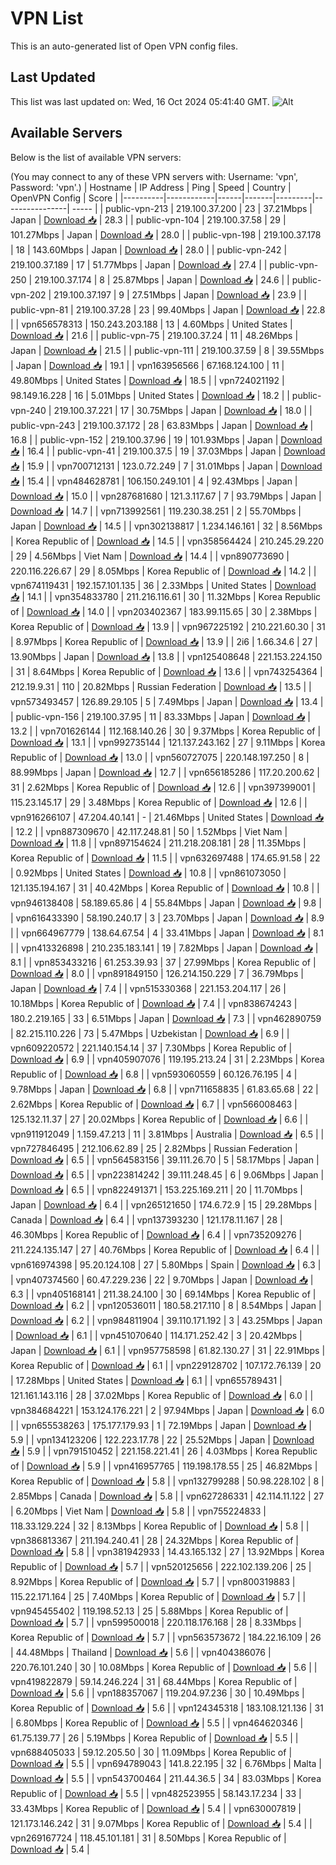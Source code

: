 # VPN List

This is an auto-generated list of Open VPN config files.

## Last Updated

This list was last updated on: Wed, 16 Oct 2024 05:41:40 GMT.
![Alt](https://repobeats.axiom.co/api/embed/186b98318ef1479477931607c1ad7d823f12451f.svg "Repobeats analytics image")

## Available Servers

Below is the list of available VPN servers:

(You may connect to any of these VPN servers with: Username: 'vpn', Password: 'vpn'.)
| Hostname | IP Address | Ping | Speed | Country | OpenVPN Config | Score |
|----------|------------|------|-------|---------|----------------| ----- |
| public-vpn-213 | 219.100.37.200 | 23 | 37.21Mbps | Japan | [Download 📥](./configs/server_0_JP.ovpn) | 28.3 |
| public-vpn-104 | 219.100.37.58 | 29 | 101.27Mbps | Japan | [Download 📥](./configs/server_1_JP.ovpn) | 28.0 |
| public-vpn-198 | 219.100.37.178 | 18 | 143.60Mbps | Japan | [Download 📥](./configs/server_2_JP.ovpn) | 28.0 |
| public-vpn-242 | 219.100.37.189 | 17 | 51.77Mbps | Japan | [Download 📥](./configs/server_3_JP.ovpn) | 27.4 |
| public-vpn-250 | 219.100.37.174 | 8 | 25.87Mbps | Japan | [Download 📥](./configs/server_4_JP.ovpn) | 24.6 |
| public-vpn-202 | 219.100.37.197 | 9 | 27.51Mbps | Japan | [Download 📥](./configs/server_5_JP.ovpn) | 23.9 |
| public-vpn-81 | 219.100.37.28 | 23 | 99.40Mbps | Japan | [Download 📥](./configs/server_6_JP.ovpn) | 22.8 |
| vpn656578313 | 150.243.203.188 | 13 | 4.60Mbps | United States | [Download 📥](./configs/server_7_US.ovpn) | 21.6 |
| public-vpn-75 | 219.100.37.24 | 11 | 48.26Mbps | Japan | [Download 📥](./configs/server_8_JP.ovpn) | 21.5 |
| public-vpn-111 | 219.100.37.59 | 8 | 39.55Mbps | Japan | [Download 📥](./configs/server_9_JP.ovpn) | 19.1 |
| vpn163956566 | 67.168.124.100 | 11 | 49.80Mbps | United States | [Download 📥](./configs/server_10_US.ovpn) | 18.5 |
| vpn724021192 | 98.149.16.228 | 16 | 5.01Mbps | United States | [Download 📥](./configs/server_11_US.ovpn) | 18.2 |
| public-vpn-240 | 219.100.37.221 | 17 | 30.75Mbps | Japan | [Download 📥](./configs/server_12_JP.ovpn) | 18.0 |
| public-vpn-243 | 219.100.37.172 | 28 | 63.83Mbps | Japan | [Download 📥](./configs/server_13_JP.ovpn) | 16.8 |
| public-vpn-152 | 219.100.37.96 | 19 | 101.93Mbps | Japan | [Download 📥](./configs/server_14_JP.ovpn) | 16.4 |
| public-vpn-41 | 219.100.37.5 | 19 | 37.03Mbps | Japan | [Download 📥](./configs/server_15_JP.ovpn) | 15.9 |
| vpn700712131 | 123.0.72.249 | 7 | 31.01Mbps | Japan | [Download 📥](./configs/server_16_JP.ovpn) | 15.4 |
| vpn484628781 | 106.150.249.101 | 4 | 92.43Mbps | Japan | [Download 📥](./configs/server_17_JP.ovpn) | 15.0 |
| vpn287681680 | 121.3.117.67 | 7 | 93.79Mbps | Japan | [Download 📥](./configs/server_18_JP.ovpn) | 14.7 |
| vpn713992561 | 119.230.38.251 | 2 | 55.70Mbps | Japan | [Download 📥](./configs/server_19_JP.ovpn) | 14.5 |
| vpn302138817 | 1.234.146.161 | 32 | 8.56Mbps | Korea Republic of | [Download 📥](./configs/server_20_KR.ovpn) | 14.5 |
| vpn358564424 | 210.245.29.220 | 29 | 4.56Mbps | Viet Nam | [Download 📥](./configs/server_21_VN.ovpn) | 14.4 |
| vpn890773690 | 220.116.226.67 | 29 | 8.05Mbps | Korea Republic of | [Download 📥](./configs/server_22_KR.ovpn) | 14.2 |
| vpn674119431 | 192.157.101.135 | 36 | 2.33Mbps | United States | [Download 📥](./configs/server_23_US.ovpn) | 14.1 |
| vpn354833780 | 211.216.116.61 | 30 | 11.32Mbps | Korea Republic of | [Download 📥](./configs/server_24_KR.ovpn) | 14.0 |
| vpn203402367 | 183.99.115.65 | 30 | 2.38Mbps | Korea Republic of | [Download 📥](./configs/server_25_KR.ovpn) | 13.9 |
| vpn967225192 | 210.221.60.30 | 31 | 8.97Mbps | Korea Republic of | [Download 📥](./configs/server_26_KR.ovpn) | 13.9 |
| 2i6 | 1.66.34.6 | 27 | 13.90Mbps | Japan | [Download 📥](./configs/server_27_JP.ovpn) | 13.8 |
| vpn125408648 | 221.153.224.150 | 31 | 8.64Mbps | Korea Republic of | [Download 📥](./configs/server_28_KR.ovpn) | 13.6 |
| vpn743254364 | 212.19.9.31 | 110 | 20.82Mbps | Russian Federation | [Download 📥](./configs/server_29_RU.ovpn) | 13.5 |
| vpn573493457 | 126.89.29.105 | 5 | 7.49Mbps | Japan | [Download 📥](./configs/server_30_JP.ovpn) | 13.4 |
| public-vpn-156 | 219.100.37.95 | 11 | 83.33Mbps | Japan | [Download 📥](./configs/server_31_JP.ovpn) | 13.2 |
| vpn701626144 | 112.168.140.26 | 30 | 9.37Mbps | Korea Republic of | [Download 📥](./configs/server_32_KR.ovpn) | 13.1 |
| vpn992735144 | 121.137.243.162 | 27 | 9.11Mbps | Korea Republic of | [Download 📥](./configs/server_33_KR.ovpn) | 13.0 |
| vpn560727075 | 220.148.197.250 | 8 | 88.99Mbps | Japan | [Download 📥](./configs/server_34_JP.ovpn) | 12.7 |
| vpn656185286 | 117.20.200.62 | 31 | 2.62Mbps | Korea Republic of | [Download 📥](./configs/server_35_KR.ovpn) | 12.6 |
| vpn397399001 | 115.23.145.17 | 29 | 3.48Mbps | Korea Republic of | [Download 📥](./configs/server_36_KR.ovpn) | 12.6 |
| vpn916266107 | 47.204.40.141 | - | 21.46Mbps | United States | [Download 📥](./configs/server_37_US.ovpn) | 12.2 |
| vpn887309670 | 42.117.248.81 | 50 | 1.52Mbps | Viet Nam | [Download 📥](./configs/server_38_VN.ovpn) | 11.8 |
| vpn897154624 | 211.218.208.181 | 28 | 11.35Mbps | Korea Republic of | [Download 📥](./configs/server_39_KR.ovpn) | 11.5 |
| vpn632697488 | 174.65.91.58 | 22 | 0.92Mbps | United States | [Download 📥](./configs/server_40_US.ovpn) | 10.8 |
| vpn861073050 | 121.135.194.167 | 31 | 40.42Mbps | Korea Republic of | [Download 📥](./configs/server_41_KR.ovpn) | 10.8 |
| vpn946138408 | 58.189.65.86 | 4 | 55.84Mbps | Japan | [Download 📥](./configs/server_42_JP.ovpn) | 9.8 |
| vpn616433390 | 58.190.240.17 | 3 | 23.70Mbps | Japan | [Download 📥](./configs/server_43_JP.ovpn) | 8.9 |
| vpn664967779 | 138.64.67.54 | 4 | 33.41Mbps | Japan | [Download 📥](./configs/server_44_JP.ovpn) | 8.1 |
| vpn413326898 | 210.235.183.141 | 19 | 7.82Mbps | Japan | [Download 📥](./configs/server_45_JP.ovpn) | 8.1 |
| vpn853433216 | 61.253.39.93 | 37 | 27.99Mbps | Korea Republic of | [Download 📥](./configs/server_46_KR.ovpn) | 8.0 |
| vpn891849150 | 126.214.150.229 | 7 | 36.79Mbps | Japan | [Download 📥](./configs/server_47_JP.ovpn) | 7.4 |
| vpn515330368 | 221.153.204.117 | 26 | 10.18Mbps | Korea Republic of | [Download 📥](./configs/server_48_KR.ovpn) | 7.4 |
| vpn838674243 | 180.2.219.165 | 33 | 6.51Mbps | Japan | [Download 📥](./configs/server_49_JP.ovpn) | 7.3 |
| vpn462890759 | 82.215.110.226 | 73 | 5.47Mbps | Uzbekistan | [Download 📥](./configs/server_50_UZ.ovpn) | 6.9 |
| vpn609220572 | 221.140.154.14 | 37 | 7.30Mbps | Korea Republic of | [Download 📥](./configs/server_51_KR.ovpn) | 6.9 |
| vpn405907076 | 119.195.213.24 | 31 | 2.23Mbps | Korea Republic of | [Download 📥](./configs/server_52_KR.ovpn) | 6.8 |
| vpn593060559 | 60.126.76.195 | 4 | 9.78Mbps | Japan | [Download 📥](./configs/server_53_JP.ovpn) | 6.8 |
| vpn711658835 | 61.83.65.68 | 22 | 2.62Mbps | Korea Republic of | [Download 📥](./configs/server_54_KR.ovpn) | 6.7 |
| vpn566008463 | 125.132.11.37 | 27 | 20.02Mbps | Korea Republic of | [Download 📥](./configs/server_55_KR.ovpn) | 6.6 |
| vpn911912049 | 1.159.47.213 | 11 | 3.81Mbps | Australia | [Download 📥](./configs/server_56_AU.ovpn) | 6.5 |
| vpn727846495 | 212.106.62.89 | 25 | 2.82Mbps | Russian Federation | [Download 📥](./configs/server_57_RU.ovpn) | 6.5 |
| vpn564583156 | 39.111.26.70 | 5 | 58.17Mbps | Japan | [Download 📥](./configs/server_58_JP.ovpn) | 6.5 |
| vpn223814242 | 39.111.248.45 | 6 | 9.06Mbps | Japan | [Download 📥](./configs/server_59_JP.ovpn) | 6.5 |
| vpn822491371 | 153.225.169.211 | 20 | 11.70Mbps | Japan | [Download 📥](./configs/server_60_JP.ovpn) | 6.4 |
| vpn265121650 | 174.6.72.9 | 15 | 29.28Mbps | Canada | [Download 📥](./configs/server_61_CA.ovpn) | 6.4 |
| vpn137393230 | 121.178.11.167 | 28 | 46.30Mbps | Korea Republic of | [Download 📥](./configs/server_62_KR.ovpn) | 6.4 |
| vpn735209276 | 211.224.135.147 | 27 | 40.76Mbps | Korea Republic of | [Download 📥](./configs/server_63_KR.ovpn) | 6.4 |
| vpn616974398 | 95.20.124.108 | 27 | 5.80Mbps | Spain | [Download 📥](./configs/server_64_ES.ovpn) | 6.3 |
| vpn407374560 | 60.47.229.236 | 22 | 9.70Mbps | Japan | [Download 📥](./configs/server_65_JP.ovpn) | 6.3 |
| vpn405168141 | 211.38.24.100 | 30 | 69.14Mbps | Korea Republic of | [Download 📥](./configs/server_66_KR.ovpn) | 6.2 |
| vpn120536011 | 180.58.217.110 | 8 | 8.54Mbps | Japan | [Download 📥](./configs/server_67_JP.ovpn) | 6.2 |
| vpn984811904 | 39.110.171.192 | 3 | 43.25Mbps | Japan | [Download 📥](./configs/server_68_JP.ovpn) | 6.1 |
| vpn451070640 | 114.171.252.42 | 3 | 20.42Mbps | Japan | [Download 📥](./configs/server_69_JP.ovpn) | 6.1 |
| vpn957758598 | 61.82.130.27 | 31 | 22.91Mbps | Korea Republic of | [Download 📥](./configs/server_70_KR.ovpn) | 6.1 |
| vpn229128702 | 107.172.76.139 | 20 | 17.28Mbps | United States | [Download 📥](./configs/server_71_US.ovpn) | 6.1 |
| vpn655789431 | 121.161.143.116 | 28 | 37.02Mbps | Korea Republic of | [Download 📥](./configs/server_72_KR.ovpn) | 6.0 |
| vpn384684221 | 153.124.176.221 | 2 | 97.94Mbps | Japan | [Download 📥](./configs/server_73_JP.ovpn) | 6.0 |
| vpn655538263 | 175.177.179.93 | 1 | 72.19Mbps | Japan | [Download 📥](./configs/server_74_JP.ovpn) | 5.9 |
| vpn134123206 | 122.223.17.78 | 22 | 25.52Mbps | Japan | [Download 📥](./configs/server_75_JP.ovpn) | 5.9 |
| vpn791510452 | 221.158.221.41 | 26 | 4.03Mbps | Korea Republic of | [Download 📥](./configs/server_76_KR.ovpn) | 5.9 |
| vpn416957765 | 119.198.178.55 | 25 | 46.82Mbps | Korea Republic of | [Download 📥](./configs/server_77_KR.ovpn) | 5.8 |
| vpn132799288 | 50.98.228.102 | 8 | 2.85Mbps | Canada | [Download 📥](./configs/server_78_CA.ovpn) | 5.8 |
| vpn627286331 | 42.114.11.122 | 27 | 6.20Mbps | Viet Nam | [Download 📥](./configs/server_79_VN.ovpn) | 5.8 |
| vpn755224833 | 118.33.129.224 | 32 | 8.13Mbps | Korea Republic of | [Download 📥](./configs/server_80_KR.ovpn) | 5.8 |
| vpn386813367 | 211.194.240.41 | 28 | 24.32Mbps | Korea Republic of | [Download 📥](./configs/server_81_KR.ovpn) | 5.8 |
| vpn381942933 | 14.43.165.132 | 27 | 13.92Mbps | Korea Republic of | [Download 📥](./configs/server_82_KR.ovpn) | 5.7 |
| vpn520125656 | 222.102.139.206 | 25 | 8.92Mbps | Korea Republic of | [Download 📥](./configs/server_83_KR.ovpn) | 5.7 |
| vpn800319883 | 115.22.171.164 | 25 | 7.40Mbps | Korea Republic of | [Download 📥](./configs/server_84_KR.ovpn) | 5.7 |
| vpn945455402 | 119.198.52.13 | 25 | 5.88Mbps | Korea Republic of | [Download 📥](./configs/server_85_KR.ovpn) | 5.7 |
| vpn599500018 | 220.118.176.168 | 28 | 8.33Mbps | Korea Republic of | [Download 📥](./configs/server_86_KR.ovpn) | 5.7 |
| vpn563573672 | 184.22.16.109 | 26 | 44.48Mbps | Thailand | [Download 📥](./configs/server_87_TH.ovpn) | 5.6 |
| vpn404386076 | 220.76.101.240 | 30 | 10.08Mbps | Korea Republic of | [Download 📥](./configs/server_88_KR.ovpn) | 5.6 |
| vpn419822879 | 59.14.246.224 | 31 | 68.44Mbps | Korea Republic of | [Download 📥](./configs/server_89_KR.ovpn) | 5.6 |
| vpn188357067 | 119.204.97.236 | 30 | 10.49Mbps | Korea Republic of | [Download 📥](./configs/server_90_KR.ovpn) | 5.6 |
| vpn124345318 | 183.108.121.136 | 31 | 6.80Mbps | Korea Republic of | [Download 📥](./configs/server_91_KR.ovpn) | 5.5 |
| vpn464620346 | 61.75.139.77 | 26 | 5.19Mbps | Korea Republic of | [Download 📥](./configs/server_92_KR.ovpn) | 5.5 |
| vpn688405033 | 59.12.205.50 | 30 | 11.09Mbps | Korea Republic of | [Download 📥](./configs/server_93_KR.ovpn) | 5.5 |
| vpn694789043 | 141.8.22.195 | 32 | 6.76Mbps | Malta | [Download 📥](./configs/server_94_MT.ovpn) | 5.5 |
| vpn543700464 | 211.44.36.5 | 34 | 83.03Mbps | Korea Republic of | [Download 📥](./configs/server_95_KR.ovpn) | 5.5 |
| vpn482523955 | 58.143.17.234 | 33 | 33.43Mbps | Korea Republic of | [Download 📥](./configs/server_96_KR.ovpn) | 5.4 |
| vpn630007819 | 121.173.146.242 | 31 | 9.07Mbps | Korea Republic of | [Download 📥](./configs/server_97_KR.ovpn) | 5.4 |
| vpn269167724 | 118.45.101.181 | 31 | 8.50Mbps | Korea Republic of | [Download 📥](./configs/server_98_KR.ovpn) | 5.4 |
